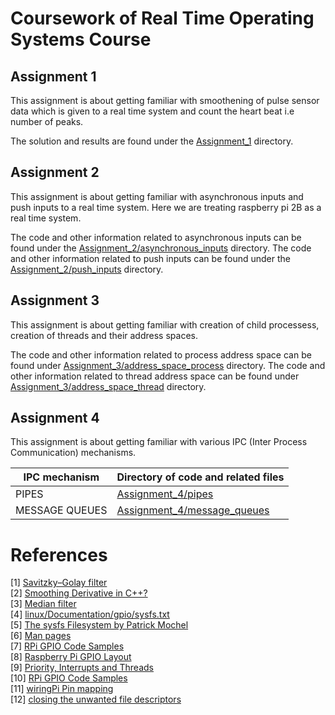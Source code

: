 # Coursework of Real Time Operating Systems Course

## Assignment 1

This assignment is about getting familiar with smoothening of pulse sensor data which is given to a real time system and count the heart beat i.e number of peaks. <br>

The solution and results are found under the [Assignment_1](https://github.com/SvrAdityaReddy/RTOS/tree/master/Assignment_1) directory. <br>

## Assignment 2

This assignment is about getting familiar with asynchronous inputs and push inputs to a real time system. Here we are treating raspberry pi 2B as a real time system. <br>

The code and other information related to asynchronous inputs can be found under the [Assignment_2/asynchronous_inputs](https://github.com/SvrAdityaReddy/RTOS/tree/master/Assignment_2/asynchronous_inputs) directory. The code and other information related to push inputs can be found under the [Assignment_2/push_inputs](https://github.com/SvrAdityaReddy/RTOS/tree/master/Assignment_2/push_inputs) directory. <br>

## Assignment 3

This assignment is about getting familiar with creation of child processess, creation of threads and their address spaces. <br>

The code and other information related to process address space can be found under [Assignment_3/address_space_process](https://github.com/SvrAdityaReddy/RTOS/tree/master/Assignment_3/address_space_process) directory. The code and other information related to thread address space can be found under [Assignment_3/address_space_thread](https://github.com/SvrAdityaReddy/RTOS/tree/master/Assignment_3/address_space_thread) directory. <br>

## Assignment 4

This assignment is about getting familiar with various IPC (Inter Process Communication) mechanisms.

IPC mechanism | Directory of code and related files
----------|--------
PIPES | [Assignment_4/pipes](https://github.com/SvrAdityaReddy/RTOS/tree/master/Assignment_4/pipes)
MESSAGE QUEUES | [Assignment_4/message_queues](https://github.com/SvrAdityaReddy/RTOS/tree/master/Assignment_4/message_queues)

# References

[1] [Savitzky–Golay filter](https://en.wikipedia.org/wiki/Savitzky%E2%80%93Golay_filter#Appendix)<br>
[2] [Smoothing Derivative in C++?](http://www.cplusplus.com/forum/general/105692/)<br>
[3] [Median filter](https://en.wikipedia.org/wiki/Median_filter)<br>
[4] [linux/Documentation/gpio/sysfs.txt](http://elixir.free-electrons.com/linux/latest/source/Documentation/gpio/sysfs.txt) <br>
[5] [The sysfs Filesystem by Patrick Mochel](https://www.kernel.org/pub/linux/kernel/people/mochel/doc/papers/ols-2005/mochel.pdf) <br>
[6] [Man pages]() <br>
[7] [RPi GPIO Code Samples](https://elinux.org/RPi_GPIO_Code_Samples) <br>
[8] [Raspberry Pi GPIO Layout](https://www.raspberrypi-spy.co.uk/2012/06/simple-guide-to-the-rpi-gpio-header-and-pins/raspberry-pi-gpio-layout-model-b-plus-rotated-2700x900/#prettyPhoto/0/) <br>
[9] [Priority, Interrupts and Threads](http://wiringpi.com/reference/priority-interrupts-and-threads/) <br>
[10] [RPi GPIO Code Samples](https://elinux.org/RPi_GPIO_Code_Samples) <br>
[11] [wiringPi Pin mapping](http://wiringpi.com/pins/) <br>
[12] [closing the unwanted file descriptors](https://unix.stackexchange.com/questions/132325/closing-the-unwanted-file-descriptors) <br>